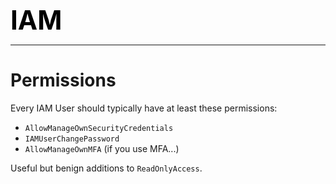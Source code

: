 **<span style="font-size:3em;color:black">IAM</span>**
***

# Permissions

Every IAM User should typically have at least these permissions:
- ```AllowManageOwnSecurityCredentials```
- ```IAMUserChangePassword```
- ```AllowManageOwnMFA``` (if you use MFA...)

Useful but benign additions to ```ReadOnlyAccess```.